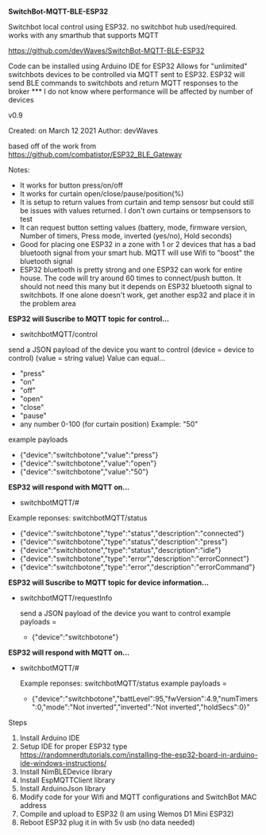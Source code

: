 **SwitchBot-MQTT-BLE-ESP32**

Switchbot local control using ESP32. no switchbot hub used/required. works with any smarthub that supports MQTT

https://github.com/devWaves/SwitchBot-MQTT-BLE-ESP32

Code can be installed using Arduino IDE for ESP32
Allows for "unlimited" switchbots devices to be controlled via MQTT sent to ESP32. ESP32 will send BLE commands to switchbots and return MQTT responses to the broker
  *** I do not know where performance will be affected by number of devices

v0.9

Created: on March 12 2021
  Author: devWaves

based off of the work from https://github.com/combatistor/ESP32_BLE_Gateway

Notes:
 - It works for button press/on/off
 - It works for curtain open/close/pause/position(%)
 - It is setup to return values from curtain and temp sensosr but could still be issues with values returned. I don't own curtains or tempsensors to test
 - It can request button setting values (battery, mode, firmware version, Number of timers, Press mode, inverted (yes/no), Hold seconds)
 - Good for placing one ESP32 in a zone with 1 or 2 devices that has a bad bluetooth signal from your smart hub. MQTT will use Wifi to "boost" the bluetooth signal
 - ESP32 bluetooth is pretty strong and one ESP32 can work for entire house. The code will try around 60 times to connect/push button. It should not need this many but it depends on ESP32 bluetooth signal to switchbots. If one alone doesn't work, get another esp32 and place it in the problem area

**ESP32 will Suscribe to MQTT topic for control...**
- switchbotMQTT/control

send a JSON payload of the device you want to control (device = device to control) (value = string value)
Value can equal...
- "press"
- "on"
- "off"
- "open"
- "close"
- "pause"
- any number 0-100 (for curtain position) Example: "50"

example payloads
- {"device":"switchbotone","value":"press"}
- {"device":"switchbotone","value":"open"}
- {"device":"switchbotone","value":"50"}
  
**ESP32 will respond with MQTT on...**
- switchbotMQTT/#

Example reponses:
switchbotMQTT/status
- {"device":"switchbotone","type":"status","description":"connected"}
- {"device":"switchbotone","type":"status","description":"press"}
- {"device":"switchbotone","type":"status","description":"idle"}
- {"device":"switchbotone","type":"error","description":"errorConnect"}
- {"device":"switchbotone","type":"error","description":"errorCommand"}


**ESP32 will Suscribe to MQTT topic for device information...**
- switchbotMQTT/requestInfo

  send a JSON payload of the device you want to control
   example payloads =
   - {"device":"switchbotone"}
      
**ESP32 will respond with MQTT on...**
- switchbotMQTT/#

  Example reponses:
  switchbotMQTT/status
  example payloads =
  - {"device":"switchbotone","battLevel":95,"fwVersion":4.9,"numTimers":0,"mode":"Not inverted","inverted":"Not inverted","holdSecs":0}"

Steps
1. Install Arduino IDE
2. Setup IDE for proper ESP32 type
     https://randomnerdtutorials.com/installing-the-esp32-board-in-arduino-ide-windows-instructions/
3. Install NimBLEDevice library
4. Install EspMQTTClient library
5. Install ArduinoJson library
6. Modify code for your Wifi and MQTT configurations and SwitchBot MAC address
7. Compile and upload to ESP32 (I am using Wemos D1 Mini ESP32)
8. Reboot ESP32 plug it in with 5v usb (no data needed)
